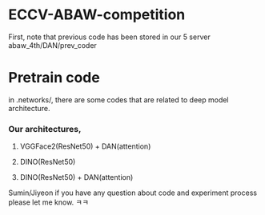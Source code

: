 # ECCV-ABAW-competition

First, note that previous code has been stored in our 5 server abaw_4th/DAN/prev_coder

# Pretrain code

in .networks/, there are some codes that are related to deep model architecture.

### Our architectures, 
1. VGGFace2(ResNet50) + DAN(attention)

2. DINO(ResNet50)

3. DINO(ResNet50) + DAN(attention)


Sumin/Jiyeon if you have any question about code and experiment process please let me know. ㅋㅋ
